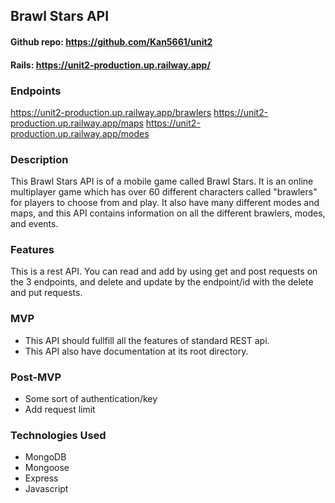 ## **Brawl Stars API**
#### Github repo: https://github.com/Kan5661/unit2
#### Rails: https://unit2-production.up.railway.app/

### **Endpoints**
https://unit2-production.up.railway.app/brawlers
https://unit2-production.up.railway.app/maps
https://unit2-production.up.railway.app/modes

### **Description**
This Brawl Stars API is of a mobile game called Brawl Stars. It is an online multiplayer game which has over 60 different characters called "brawlers" for players to choose from and play. It also have many different modes and maps, and this API contains information on all the different brawlers, modes, and events.

### **Features**
This is a rest API. You can read and add by using get and post requests on the 3 endpoints, and delete and update by the endpoint/id with the delete and put requests.

### **MVP**
- This API should fullfill all the features of standard REST api.
- This API also have documentation at its root directory.

### **Post-MVP**
- Some sort of authentication/key
- Add request limit

### **Technologies Used**
- MongoDB
- Mongoose
- Express
- Javascript